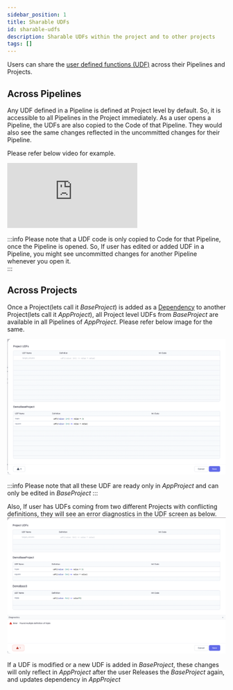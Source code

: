 ```yaml
---
sidebar_position: 1
title: Sharable UDFs
id: sharable-udfs
description: Sharable UDFs within the project and to other projects
tags: []
---
```


Users can share the [user defined functions (UDF)](../extensibility/user-defined-functions.md) across their Pipelines and Projects.

## Across Pipelines

Any UDF defined in a Pipeline is defined at Project level by default. So, it is accessible to all Pipelines in the Project immediately.
As a user opens a Pipeline, the UDFs are also copied to the Code of that Pipeline. They would also see the same changes reflected in the uncommitted changes for their Pipeline.

Please refer below video for example.

<div style={{position: 'relative', 'padding-bottom': '56.25%', height: 0}}>
   <iframe src="https://www.loom.com/embed/94c362dcffe04a66be6d63502f0c0cfb" frameborder="0" webkitallowfullscreen mozallowfullscreen allowfullscreen
      style={{position: 'absolute', top: 0, left: 0, width: '100%', height: '100%'}}></iframe>
</div>

:::info
Please note that a UDF code is only copied to Code for that Pipeline, once the Pipeline is opened.
So, If user has edited or added UDF in a Pipeline, you might see uncommitted changes for another Pipeline whenever you open it.  
:::

## Across Projects

Once a Project(lets call it _BaseProject_) is added as a [Dependency](/low-code-spark/shareability#project-dependency) to another Project(lets call it _AppProject_), all Project level UDFs from _BaseProject_ are available in all Pipelines of _AppProject_.
Please refer below image for the same.

![SharedUDFs](./img/SharedUDFs.png)

:::info
Please note that all these UDF are ready only in _AppProject_ and can only be edited in _BaseProject_
:::

Also, If user has UDFs coming from two different Projects with conflicting definitions, they will see an error diagnostics in the UDF screen as below.
![UDFConflict](./img/UDFConflictError.png)

If a UDF is modified or a new UDF is added in _BaseProject_, these changes will only reflect in _AppProject_ after the user Releases the _BaseProject_ again, and updates dependency in _AppProject_
